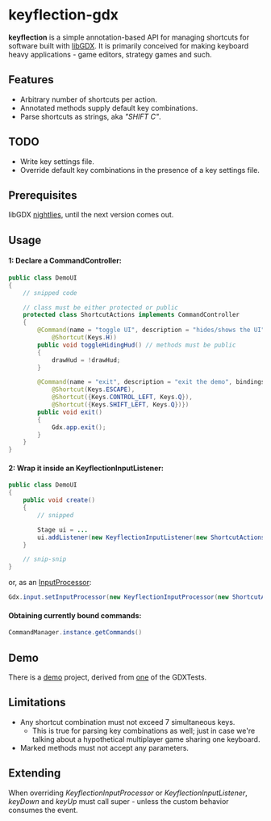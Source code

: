 # keyflection-gdx
__keyflection__ is a simple annotation-based API for managing shortcuts for software
built with [libGDX](http://libgdx.badlogicgames.com/). It is primarily conceived for
making keyboard heavy applications - game editors, strategy games and such.


## Features
- Arbitrary number of shortcuts per action.
- Annotated methods supply default key combinations.
- Parse shortcuts as strings, aka _"SHIFT C"_.


## TODO
- Write key settings file.
- Override default key combinations in the presence of a key settings file.


## Prerequisites
libGDX [nightlies](http://libgdx.badlogicgames.com/nightlies/), until the next
version comes out.

## Usage
#### 1: Declare a CommandController:

```java
public class DemoUI
{
    // snipped code

    // class must be either protected or public
    protected class ShortcutActions implements CommandController
    {
        @Command(name = "toggle UI", description = "hides/shows the UI", bindings =
            @Shortcut(Keys.H))
        public void toggleHidingHud() // methods must be public
        {
            drawHud = !drawHud;
        }

        @Command(name = "exit", description = "exit the demo", bindings = {
            @Shortcut(Keys.ESCAPE),
            @Shortcut({Keys.CONTROL_LEFT, Keys.Q}),
            @Shortcut({Keys.SHIFT_LEFT, Keys.Q})})
        public void exit()
        {
            Gdx.app.exit();
        }
    }
}
```
#### 2: Wrap it inside an KeyflectionInputListener:

```java
public class DemoUI
{
    public void create()
    {
        // snipped

        Stage ui = ...
        ui.addListener(new KeyflectionInputListener(new ShortcutActions()));
    }

    // snip-snip
}
```
or, as an [InputProcessor](http://libgdx.badlogicgames.com/nightlies/docs/api/com/badlogic/gdx/InputProcessor.html):
```java
Gdx.input.setInputProcessor(new KeyflectionInputProcessor(new ShortcutActions()));
```

#### Obtaining currently bound commands:

```java
CommandManager.instance.getCommands()
```

## Demo
There is a [demo](https://github.com/junkdog/keyflection-gdx/blob/master/keyflection-demo/src/net/onedaybeard/keyflection/demo/DemoUI.java)
project, derived from [one](https://github.com/libgdx/libgdx/blob/master/tests/gdx-tests/src/com/badlogic/gdx/tests/StageTest.java)
of the GDXTests.

## Limitations
- Any shortcut combination must not exceed 7 simultaneous keys.
    - This is true for parsing key combinations as well; just in case we're
    talking about a hypothetical multiplayer game sharing one keyboard.
- Marked methods must not accept any parameters.

## Extending
When overriding _KeyflectionInputProcessor_ or _KeyflectionInputListener_,
_keyDown_ and _keyUp_ must call super - unless the custom behavior consumes the event.